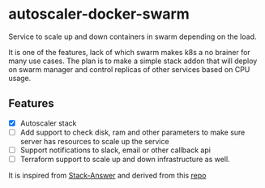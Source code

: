 # autoscaler-docker-swarm
Service to scale up and down containers in swarm depending on the load.

It is one of the features, lack of which swarm makes k8s a no brainer for many use cases. The plan is to make a simple stack addon that will deploy on swarm manager and control replicas of other services based on CPU usage.

## Features

- [x] Autoscaler stack
- [ ] Add support to check disk, ram and other parameters to make sure server has resources to scale up the service
- [ ] Support notifications to slack, email or other callback api
- [ ] Terraform support to scale up and down infrastructure as well.

It is inspired from [Stack-Answer](https://stackoverflow.com/questions/41668621/how-to-configure-autoscaling-on-docker-swarm) and derived from this [repo](https://github.com/jcwimer/docker-swarm-autoscaler)
